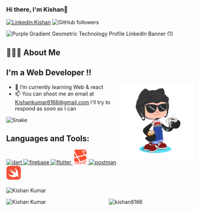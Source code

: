 
 ### Hi there, I'm Kishan👋

[![Linkedin:Kishan](https://img.shields.io/badge/?style=flat-square&logo=Linkedin&logoColor=white&link=https://www.linkedin.com/in/kishan-kumar-64b009244)](https://www.linkedin.com/in/kishan-kumar-64b009244)
![GitHub followers](https://img.shields.io/github/followers/kishan8166?label=Follow&style=social)

![Purple Gradient Geometric Technology Profile LinkedIn Banner  (1)](https://user-images.githubusercontent.com/88105077/157883808-762a27a1-c1c5-447c-80a1-fb892f511393.png)

## 👨🏻‍💻 About Me

## I'm a Web Developer !!

<img alt="Night Coding" src="https://raw.githubusercontent.com/AhmedFathyDev/AhmedFathyDev/main/GitHub.png" align="right" height="200"/>

- 🌱 I’m currently learning Web & react
- 📫 You can shoot me an email at Kishankumar8166@gmail.com I'll try to respond as soon as I can

<img src="https://github.com/kishan8166/kishan8166/blob/output/github-contribution-grid-snake.svg" alt="Snake"/>

## Languages and Tools: 
<p align="left"> <a href="https://dart.dev" target="_blank" rel="noreferrer"> <img src="https://www.vectorlogo.zone/logos/dartlang/dartlang-icon.svg" alt="dart" width="40" height="40"/> </a> <a href="https://firebase.google.com/" target="_blank" rel="noreferrer"> <img src="https://www.vectorlogo.zone/logos/firebase/firebase-icon.svg" alt="firebase" width="40" height="40"/> </a> <a href="https://flutter.dev" target="_blank" rel="noreferrer"> <img src="https://www.vectorlogo.zone/logos/flutterio/flutterio-icon.svg" alt="flutter" width="40" height="40"/> </a> <a href="https://laravel.com/" target="_blank" rel="noreferrer"> <img src="https://raw.githubusercontent.com/devicons/devicon/master/icons/laravel/laravel-plain-wordmark.svg" alt="laravel" width="40" height="40"/> </a> <a href="https://postman.com" target="_blank" rel="noreferrer"> <img src="https://www.vectorlogo.zone/logos/getpostman/getpostman-icon.svg" alt="postman" width="40" height="40"/> </a> <a href="https://developer.apple.com/swift/" target="_blank" rel="noreferrer"> <img src="https://raw.githubusercontent.com/devicons/devicon/master/icons/swift/swift-original.svg" alt="swift" width="40" height="40"/> </a> </p>


<p><img align="center" src="https://github-readme-streak-stats.herokuapp.com/?user=kishan8166&show_icons=true&include_all_commits=true&theme=radical&hide_border=true" alt="Kishan Kumar" /></p>


<p align="left"><img width="45%" align="left" src="https://github-readme-stats.vercel.app/api?username=kishan8166&show_icons=true&include_all_commits=true&theme=radical&hide_border=true" alt="Kishan Kumar" /></p>
<p align="right">

 

  <img width="45%" align="right" sy src="https://github-readme-stats.vercel.app/api/top-langs/?username=kishan8166&layout=compact&theme=radical&hide_border=true" alt="kishan8166" /></p>
